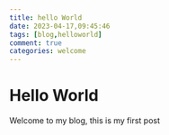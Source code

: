 ```yaml
---
title: hello World
date: 2023-04-17,09:45:46
tags: [blog,helloworld]
comment: true
categories: welcome
---
```

# Hello World
Welcome to my blog, this is my first post
